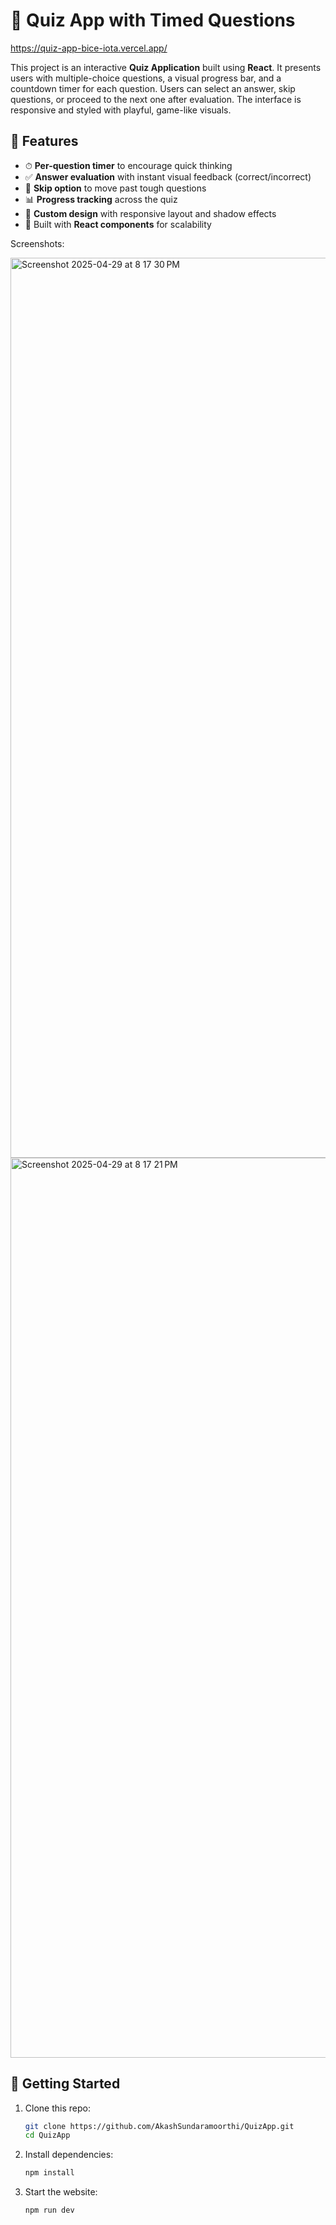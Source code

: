 # 🧠 Quiz App with Timed Questions

https://quiz-app-bice-iota.vercel.app/

This project is an interactive **Quiz Application** built using **React**. It presents users with multiple-choice questions, a visual progress bar, and a countdown timer for each question. Users can select an answer, skip questions, or proceed to the next one after evaluation. The interface is responsive and styled with playful, game-like visuals.

## 🔧 Features

- ⏱ **Per-question timer** to encourage quick thinking  
- ✅ **Answer evaluation** with instant visual feedback (correct/incorrect)  
- 🔄 **Skip option** to move past tough questions  
- 📊 **Progress tracking** across the quiz  
- 🎨 **Custom design** with responsive layout and shadow effects  
- 🔁 Built with **React components** for scalability


Screenshots:



<img width="1440" alt="Screenshot 2025-04-29 at 8 17 30 PM" src="https://github.com/user-attachments/assets/f144cf20-7070-4ace-a5ec-7bda9a5e088e" />



<img width="1440" alt="Screenshot 2025-04-29 at 8 17 21 PM" src="https://github.com/user-attachments/assets/42dfd19f-546b-45e2-ac63-8c24ec231324" />


## 🚀 Getting Started

1. Clone this repo:
   ```bash
   git clone https://github.com/AkashSundaramoorthi/QuizApp.git
   cd QuizApp

2. Install dependencies:
   ```bash
   npm install

3. Start the website:
   ```bash
   npm run dev
